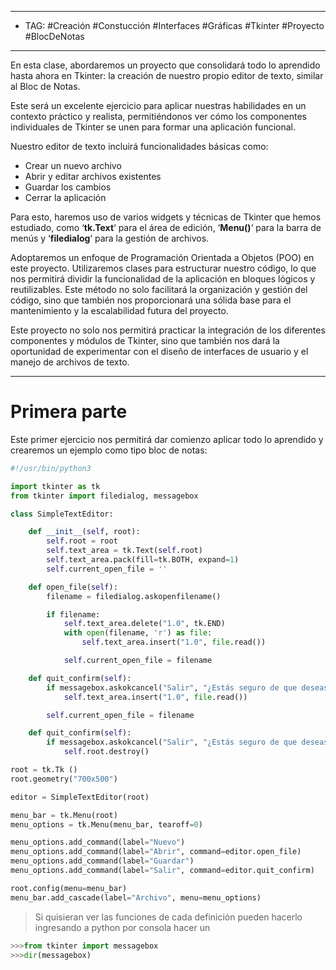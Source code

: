 
---
- TAG: #Creación #Constucción #Interfaces #Gráficas #Tkinter #Proyecto #BlocDeNotas
---
En esta clase, abordaremos un proyecto que consolidará todo lo aprendido hasta ahora en Tkinter: la creación de nuestro propio editor de texto, similar al Bloc de Notas.

Este será un excelente ejercicio para aplicar nuestras habilidades en un contexto práctico y realista, permitiéndonos ver cómo los componentes individuales de Tkinter se unen para formar una aplicación funcional.

Nuestro editor de texto incluirá funcionalidades básicas como:

- Crear un nuevo archivo
- Abrir y editar archivos existentes
- Guardar los cambios
- Cerrar la aplicación

Para esto, haremos uso de varios widgets y técnicas de Tkinter que hemos estudiado, como ‘**tk.Text**‘ para el área de edición, ‘**Menu()**‘ para la barra de menús y ‘**filedialog**‘ para la gestión de archivos.

Adoptaremos un enfoque de Programación Orientada a Objetos (POO) en este proyecto. Utilizaremos clases para estructurar nuestro código, lo que nos permitirá dividir la funcionalidad de la aplicación en bloques lógicos y reutilizables. Este método no solo facilitará la organización y gestión del código, sino que también nos proporcionará una sólida base para el mantenimiento y la escalabilidad futura del proyecto.

Este proyecto no solo nos permitirá practicar la integración de los diferentes componentes y módulos de Tkinter, sino que también nos dará la oportunidad de experimentar con el diseño de interfaces de usuario y el manejo de archivos de texto.

----

# Primera parte

Este primer ejercicio nos permitirá dar comienzo aplicar todo lo aprendido y crearemos un ejemplo como tipo bloc de notas:

```python
#!/usr/bin/python3

import tkinter as tk 
from tkinter import filedialog, messagebox

class SimpleTextEditor:

	def __init__(self, root):
		self.root = root 
		self.text_area = tk.Text(self.root)
		self.text_area.pack(fill=tk.BOTH, expand=1)
		self.current_open_file = ''

	def open_file(self):
		filename = filedialog.askopenfilename()

		if filename:
			self.text_area.delete("1.0", tk.END)
			with open(filename, 'r') as file:
				self.text_area.insert("1.0", file.read())

			self.current_open_file = filename

	def quit_confirm(self):
		if messagebox.askokcancel("Salir", "¿Estás seguro de que deseas salir"):
			self.text_area.insert("1.0", file.read())

		self.current_open_file = filename

	def quit_confirm(self):
		if messagebox.askokcancel("Salir", "¿Estás seguro de que deseas salir"):
			self.root.destroy()

root = tk.Tk ()
root.geometry("700x500")

editor = SimpleTextEditor(root)

menu_bar = tk.Menu(root)
menu_options = tk.Menu(menu_bar, tearoff=0)

menu_options.add_command(label="Nuevo")
menu_options.add_command(label="Abrir", command=editor.open_file)
menu_options.add_command(label="Guardar")
menu_options.add_command(label="Salir", command=editor.quit_confirm)

root.config(menu=menu_bar)
menu_bar.add_cascade(label="Archivo", menu=menu_options)

```

>Si quisieran ver las funciones de cada definición pueden hacerlo ingresando a python por consola hacer un 
```python
>>>from tkinter import messagebox
>>>dir(messagebox)
```

